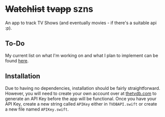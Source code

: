 # <s>Watchlist</s> <s>tvapp</s> szns
An app to track TV Shows (and eventually movies - if there's a suitable api :p).

## To-Do
My current list on what I'm working on and what I plan to implement can be found [here](https://github.com/greenywd/tvapp/projects/1).

## Installation
Due to having no dependencies, installation should be fairly straightforward. However, you will need to create your own account over at [thetvdb.com](https://www.thetvdb.com/) to generate an API Key before the app will be functional. Once you have your API Key, create a new string called `APIKey` either in `TVDBAPI.swift` or create a new file named `APIKey.swift`.
